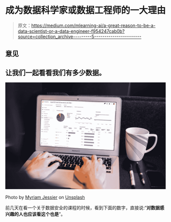 # 成为数据科学家或数据工程师的一大理由

> 原文：<https://medium.com/mlearning-ai/a-great-reason-to-be-a-data-scientist-or-a-data-engineer-f954247cab0b?source=collection_archive---------5----------------------->

## 意见

## 让我们一起看看我们有多少数据。

![](img/5bf69671eb52df03c88ee2491af1695a.png)

Photo by [Myriam Jessier](https://unsplash.com/@mjessier?utm_source=medium&utm_medium=referral) on [Unsplash](https://unsplash.com?utm_source=medium&utm_medium=referral)

前几天在看一个关于数据安全的课程的时候，看到下面的数字，直接说:“**对数据感兴趣的人也应该看这个也是**”。
